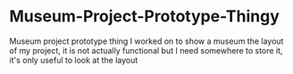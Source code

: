 # Museum-Project-Prototype-Thingy
Museum project prototype thing I worked on to show a museum the layout of my project, it is not actually functional but I need somewhere to store it, it's only useful to look at the layout
